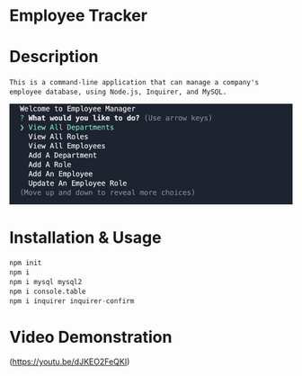 # Employee Tracker

# Description

`This is a command-line application that can manage a company's employee database, using Node.js, Inquirer, and MySQL.`




![screenshot](assets/images/Screenshot%202023-03-16%20at%2012.29.28%20PM.png)

# Installation & Usage
  ```python
  npm init
  npm i
  npm i mysql mysql2
  npm i console.table
  npm i inquirer inquirer-confirm
  ```
# Video Demonstration
(https://youtu.be/dJKEO2FeQKI)

